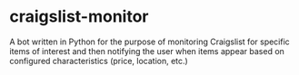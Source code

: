 # craigslist-monitor
A bot written in Python for the purpose of monitoring Craigslist for specific items of interest and then notifying the user when items appear based on configured characteristics (price, location, etc.)
